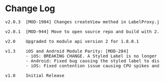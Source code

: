 # Change Log
<pre>
v2.0.3  [MOD-1904] Changes createView method in LabelProxy.java to make the label unclickable (Resolves :Click event fires twice)

v2.0.1  [MOD-944] Move to open source repo and build with 2.1.3.GA
	
v2.0    Upgraded to module api version 2 for 1.8.0.1

v1.3    iOS and Android Module Parity: [MOD-284]
		- iOS: BREAKING CHANGE. A Styled Label is no longer a scroll view, just like on Android; place it in a scroll view to achieve the previous behavior. Check out the example to see how.
		- Android: Fixed bug causing the styled label to disappear when placed in a table view [MOD-267]
		- iOS: Fixed contention issue causing CPU spikes and long load times on iOS versions prior to 5.0 [MOD-310]

v1.0    Initial Release
